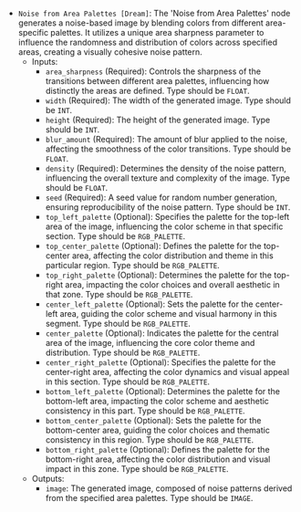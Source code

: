 - `Noise from Area Palettes [Dream]`: The 'Noise from Area Palettes' node generates a noise-based image by blending colors from different area-specific palettes. It utilizes a unique area sharpness parameter to influence the randomness and distribution of colors across specified areas, creating a visually cohesive noise pattern.
    - Inputs:
        - `area_sharpness` (Required): Controls the sharpness of the transitions between different area palettes, influencing how distinctly the areas are defined. Type should be `FLOAT`.
        - `width` (Required): The width of the generated image. Type should be `INT`.
        - `height` (Required): The height of the generated image. Type should be `INT`.
        - `blur_amount` (Required): The amount of blur applied to the noise, affecting the smoothness of the color transitions. Type should be `FLOAT`.
        - `density` (Required): Determines the density of the noise pattern, influencing the overall texture and complexity of the image. Type should be `FLOAT`.
        - `seed` (Required): A seed value for random number generation, ensuring reproducibility of the noise pattern. Type should be `INT`.
        - `top_left_palette` (Optional): Specifies the palette for the top-left area of the image, influencing the color scheme in that specific section. Type should be `RGB_PALETTE`.
        - `top_center_palette` (Optional): Defines the palette for the top-center area, affecting the color distribution and theme in this particular region. Type should be `RGB_PALETTE`.
        - `top_right_palette` (Optional): Determines the palette for the top-right area, impacting the color choices and overall aesthetic in that zone. Type should be `RGB_PALETTE`.
        - `center_left_palette` (Optional): Sets the palette for the center-left area, guiding the color scheme and visual harmony in this segment. Type should be `RGB_PALETTE`.
        - `center_palette` (Optional): Indicates the palette for the central area of the image, influencing the core color theme and distribution. Type should be `RGB_PALETTE`.
        - `center_right_palette` (Optional): Specifies the palette for the center-right area, affecting the color dynamics and visual appeal in this section. Type should be `RGB_PALETTE`.
        - `bottom_left_palette` (Optional): Determines the palette for the bottom-left area, impacting the color scheme and aesthetic consistency in this part. Type should be `RGB_PALETTE`.
        - `bottom_center_palette` (Optional): Sets the palette for the bottom-center area, guiding the color choices and thematic consistency in this region. Type should be `RGB_PALETTE`.
        - `bottom_right_palette` (Optional): Defines the palette for the bottom-right area, affecting the color distribution and visual impact in this zone. Type should be `RGB_PALETTE`.
    - Outputs:
        - `image`: The generated image, composed of noise patterns derived from the specified area palettes. Type should be `IMAGE`.
